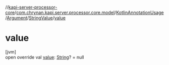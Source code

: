 //[kapi-server-processor-core](../../../../../index.md)/[com.chrynan.kapi.server.processor.core.model](../../../index.md)/[KotlinAnnotationUsage](../../index.md)/[Argument](../index.md)/[StringValue](index.md)/[value](value.md)

# value

[jvm]\
open override val [value](value.md): [String](https://kotlinlang.org/api/latest/jvm/stdlib/kotlin/-string/index.html)? = null
